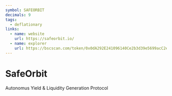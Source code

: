 ```yaml
---
symbol: SAFEORBIT
decimals: 9
tags:
  - deflationary
links:
  - name: website
    url: https://safeorbit.io/
  - name: explorer
    url: https://bscscan.com/token/0x0dA292E241096140Ce2b3d39e5699acC2eCa68fa
---
```


# SafeOrbit

Autonomus Yield & Liquidity Generation Protocol
